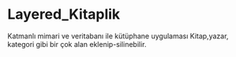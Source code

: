 # Layered_Kitaplik
Katmanlı mimari ve veritabanı ile kütüphane uygulaması
Kitap,yazar, kategori gibi bir çok alan eklenip-silinebilir.
